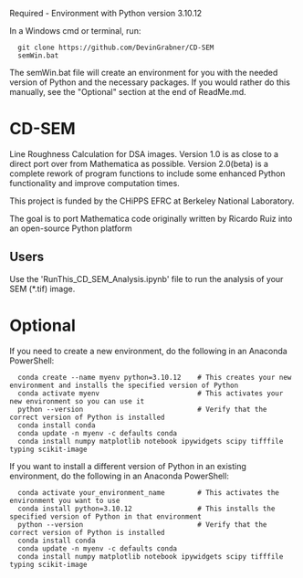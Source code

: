 Required - Environment with Python version 3.10.12

In a Windows cmd or terminal, run:

      git clone https://github.com/DevinGrabner/CD-SEM
      semWin.bat

The semWin.bat file will create an environment for you with the needed version of Python and the necessary packages.
If you would rather do this manually, see the "Optional" section at the end of ReadMe.md.


  
# CD-SEM
Line Roughness Calculation for DSA images. Version 1.0 is as close to a direct port over from Mathematica as possible. Version 2.0(beta) is a complete rework of program functions to include some enhanced Python functionality and improve computation times.

This project is funded by the CHiPPS EFRC at Berkeley National Laboratory.

The goal is to port Mathematica code originally written by Ricardo Ruiz into an open-source Python platform

## Users
  Use the 'RunThis_CD_SEM_Analysis.ipynb' file to run the analysis of your SEM (*.tif) image.






# Optional
If you need to create a new environment, do the following in an Anaconda PowerShell:

      conda create --name myenv python=3.10.12    # This creates your new environment and installs the specified version of Python
      conda activate myenv                        # This activates your new environment so you can use it
      python --version                            # Verify that the correct version of Python is installed
      conda install conda
      conda update -n myenv -c defaults conda
      conda install numpy matplotlib notebook ipywidgets scipy tifffile typing scikit-image
      
  If you want to install a different version of Python in an existing environment, do the following in an Anaconda PowerShell:

      conda activate your_environment_name        # This activates the environment you want to use
      conda install python=3.10.12                # This installs the specified version of Python in that environment
      python --version                            # Verify that the correct version of Python is installed
      conda install conda
      conda update -n myenv -c defaults conda
      conda install numpy matplotlib notebook ipywidgets scipy tifffile typing scikit-image

